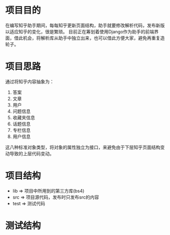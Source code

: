 #   项目目的

在编写知乎助手期间，每每知乎更新页面结构，助手就要修改解析代码，发布新版以适应知乎的变化，很是繁琐。
目前正在筹划着使用Django作为助手的前端界面，借此机会，将解析库从助手中独立出来，也可以借此方便大家，避免再重复造轮子。

#   项目思路

通过将知乎内容抽象为：

1.  答案
2.  文章
3.  用户
4.  问题信息
5.  收藏夹信息
6.  话题信息
7.  专栏信息
8.  用户信息

这八种标准对象类型，将对象的属性独立为接口，来避免由于下层知乎页面结构变动导致的上层代码变动。

#   项目结构

*   lib  => 项目中所用到的第三方库(bs4)
*   src  => 项目源代码，发布时只发布src的内容
*   test => 测试代码

#   测试结构